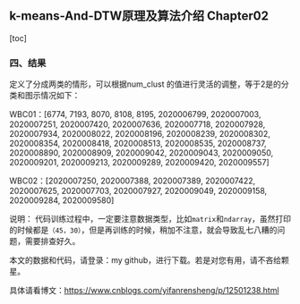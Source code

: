 ## k-means-And-DTW原理及算法介绍 Chapter02

[toc]



### 四、结果

定义了分成两类的情形，可以根据num_clust 的值进行灵活的调整，等于2是的分类和图示情况如下：

WBC01：[6774, 7193, 8070, 8108, 8195, 2020006799, 2020007003, 2020007251, 2020007420, 2020007636, 2020007718, 2020007928, 2020007934, 2020008022, 2020008196, 2020008239, 2020008302, 2020008354, 2020008418, 2020008513, 2020008535, 2020008737, 2020008890, 2020008909, 2020009042, 2020009043, 2020009050, 2020009201, 2020009213, 2020009289, 2020009420, 2020009557]

WBC02：[2020007250, 2020007388, 2020007389, 2020007422, 2020007625, 2020007703, 2020007927, 2020009049, 2020009158, 2020009284, 2020009580]

说明：
代码训练过程中，一定要注意数据类型，比如`matrix`和`ndarray`，虽然打印的时候都是`（45，30）`，但是再训练的时候，稍加不注意，就会导致乱七八糟的问题，需要排查好久。

本文的数据和代码，请登录：my github，进行下载。若是对您有用，请不吝给颗星。

具体请看博文：https://www.cnblogs.com/yifanrensheng/p/12501238.html